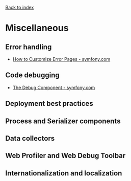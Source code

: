 [Back to index](../readme.md#table-of-contents)

# Miscellaneous

## Error handling
- [How to Customize Error Pages - symfony.com](http://symfony.com/doc/3.0/controller/error_pages.html)

## Code debugging
- [The Debug Component - symfony.com](http://symfony.com/doc/3.0/components/debug.html)

## Deployment best practices

## Process and Serializer components

## Data collectors

## Web Profiler and Web Debug Toolbar

## Internationalization and localization